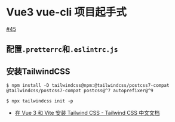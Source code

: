 # Vue3 vue-cli 项目起手式

[#45](https://github.com/vhxubo/blog/issues/45)

## 配置`.pretterrc`和`.eslintrc.js`

## 安装TailwindCSS

```shell
$ npm install -D tailwindcss@npm:@tailwindcss/postcss7-compat @tailwindcss/postcss7-compat postcss@^7 autoprefixer@^9

$ npx tailwindcss init -p
```

- [在 Vue 3 和 Vite 安装 Tailwind CSS - Tailwind CSS 中文文档](https://www.tailwindcss.cn/docs/guides/vue-3-vite)
